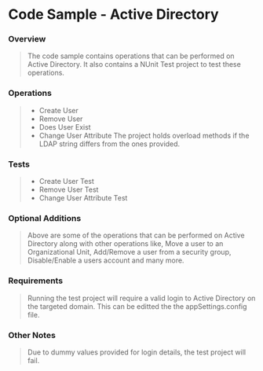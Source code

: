 # Code Sample - Active Directory
### Overview
>The code sample contains operations that can be performed on Active Directory. It also contains a NUnit Test project to test these operations.

### Operations
>* Create User
>* Remove User
>* Does User Exist
>* Change User Attribute
>The project holds overload methods if the LDAP string differs from the ones provided. 

### Tests
>* Create User Test
>* Remove User Test
>* Change User Attribute Test

### Optional Additions
>Above are some of the operations that can be performed on Active Directory along with other operations like, Move a user to an Organizational Unit, Add/Remove a user from a security group, Disable/Enable a users account and many more. 

### Requirements
>Running the test project will require a valid login to Active Directory on the targeted domain. This can be editted the the appSettings.config file.

### Other Notes
>Due to dummy values provided for login details, the test project will fail.
